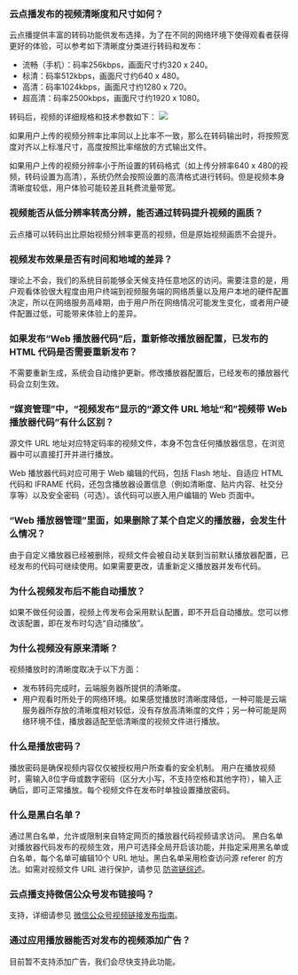 ### 云点播发布的视频清晰度和尺寸如何？

云点播提供丰富的转码功能供发布选择，为了在不同的网络环境下使得观看者获得更好的体验，可以参考如下清晰度分类进行转码和发布：
- 流畅（手机）：码率256kbps，画面尺寸约320 x 240。
- 标清：码率512kbps，画面尺寸约640 x 480。
- 高清：码率1024kbps，画面尺寸约1280 x 720。
- 超高清：码率2500kbps，画面尺寸约1920 x 1080。

转码后，视频的详细规格和技术参数如下：
![](https://main.qcloudimg.com/raw/478ef85c096df8dec3478b32693045ba.png)

如果用户上传的视频分辨率比率同以上比率不一致，那么在转码输出时，将按照宽度对齐以上标准尺寸，高度按照比率缩放的方式输出文件。

如果用户上传的视频分辨率小于所设置的转码格式（如上传分辨率640 x 480的视频，转码设置为高清），系统仍然会按照设置的高清格式进行转码。但是视频本身清晰度较低，用户体验可能较差且耗费流量带宽。

### 视频能否从低分辨率转高分辨，能否通过转码提升视频的画质？
云点播可以转码出比原始视频分辨率更高的视频，但是原始视频画质不会提升。


### 视频发布效果是否有时间和地域的差异？

理论上不会，我们的系统目前能够全天候支持任意地区的访问。需要注意的是，用户观看体验很大程度由用户终端到视频服务端的网络质量以及用户本地的硬件配置决定，所以在网络服务高峰期，由于用户所在网络情况可能发生变化，或者用户硬件配置过低，可能带来体验上的差异。

### 如果发布“Web 播放器代码”后，重新修改播放器配置，已发布的 HTML 代码是否需要重新发布？

不需要重新生成，系统会自动维护更新。修改播放器配置后，已经发布的播放器代码会立刻生效。

### “媒资管理”中，“视频发布”显示的“源文件 URL 地址“和”视频带 Web 播放器代码”有什么区别？

源文件 URL 地址对应特定码率的视频文件，本身不包含任何播放器信息，在浏览器中可以直接打开并进行播放。

Web 播放器代码对应可用于 Web 编辑的代码，包括 Flash 地址、自适应 HTML 代码和 IFRAME 代码，还包含播放器设置信息（例如清晰度、贴片内容、社交分享等）以及安全密码（可选）。该代码可以嵌入用户编辑的 Web 页面中。


### “Web 播放器管理”里面，如果删除了某个自定义的播放器，会发生什么情况？
由于自定义播放器已经被删除，视频文件会被自动关联到当前默认播放器配置，已经发布的代码可继续使用。如果需要更改，请重新定义播放器并发布代码。


### 为什么视频发布后不能自动播放？

如果不做任何设置，视频上传发布会采用默认配置，即不开启自动播放。您可以修改该配置，即在发布时勾选“自动播放”。


### 为什么视频没有原来清晰？

视频播放时的清晰度取决于以下方面：
- 发布转码完成时，云端服务器所提供的清晰度。
- 用户观看时所处于的网络环境。如果感觉播放时清晰度降低，一种可能是云端服务器所存放的清晰度相对较低，没有存放高清晰度的文件；另一种可能是网络环境不佳，播放器适配至低清晰度的视频文件进行播放。

### 什么是播放密码？

播放密码是确保视频内容仅仅被授权用户所查看的安全机制。
用户在播放视频时，需输入8位字母或数字密码（区分大小写，不支持空格和其他字符），输入正确后，即可正常播放。每个视频文件在发布时单独设置播放密码。


### 什么是黑白名单？

通过黑白名单，允许或限制来自特定网页的播放器代码视频请求访问。
黑白名单对播放器代码发布的视频生效，用户可选择全局开启该功能，并指定采用黑名单或白名单，每个名单可编辑10个 URL 地址。黑白名单采用检查访问源 referer 的方法。如需对视频文件 URL 进行保护，请参见 [防盗链综述](https://cloud.tencent.com/document/product/266/11243)。

### 云点播支持微信公众号发布链接吗？
支持，详细请参见 [微信公众号视频链接发布指南](https://cloud.tencent.com/document/product/266/2876)。

### 通过应用播放器能否对发布的视频添加广告？
目前暂不支持添加广告，我们会尽快支持此功能。



